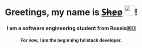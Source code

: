 <h1 align="center">Greetings, my name is <a href="https://daniilshat.ru/" target="_blank">S̶h̵e̷o̷</a> 
<img src="https://github.com/blackcater/blackcater/raw/main/images/Hi.gif" height="32"/>!</h1>
<h3 align="center">I am a software engineering student from Russia🇷🇺</h3>
<h4 align="center">For now, I am the beginning fullstack developer.</h4>
